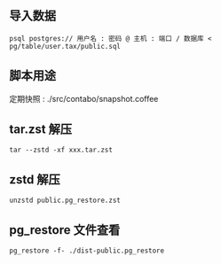 ## 导入数据

`psql postgres:// 用户名 : 密码 @ 主机 : 端口 / 数据库 < pg/table/user.tax/public.sql`

## 脚本用途

定期快照 : ./src/contabo/snapshot.coffee 

## tar.zst 解压

`tar --zstd -xf xxx.tar.zst`

## zstd 解压

`unzstd public.pg_restore.zst`

## pg_restore 文件查看

`pg_restore -f- ./dist-public.pg_restore`

